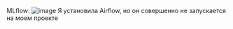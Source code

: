 MLflow:
![image](https://github.com/user-attachments/assets/0d5d55a8-a556-4a60-9591-d4994c55b391)
Я установила Airflow, но он совершенно не запускается на моем проекте
